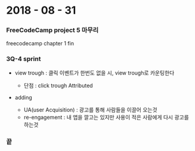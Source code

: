 # 2018 - 08 - 31


### FreeCodeCamp project 5 마무리

freecodecamp chapter 1 fin


### 3Q-4 sprint
- view trough : 클릭 이벤트가 한번도 없을 시, view trough로 카운팅한다
  - 단점 :
click trough Attributed


- adding
  - UA(user  Acquisition) : 광고를 통해 사람들을 이끌어 오는것
  - re-engagement : 내 앱을 깔고는 있지만 사용이 적은 사람에게 다시 광고를 하는것



### 끝
